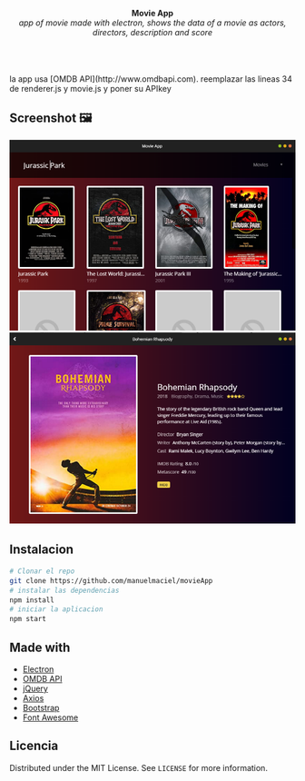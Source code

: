<p align="center">
  <b>Movie App</b><br>
  <i>app of movie made with electron, shows the data of a movie as actors, directors, description and score</i><br><br>
  <br><br>
</p>
la app usa [OMDB API](http://www.omdbapi.com).
reemplazar las lineas 34 de renderer.js y movie.js y poner su APIkey

## Screenshot 🖼️
![screen](https://raw.githubusercontent.com/ManuelMaciel/movieApp/master/assets/img/scr1.png)
![screen](https://raw.githubusercontent.com/ManuelMaciel/movieApp/master/assets/img/scr2.png)

## Instalacion
``` bash
# Clonar el repo
git clone https://github.com/manuelmaciel/movieApp
# instalar las dependencias
npm install
# iniciar la aplicacion
npm start
```

## Made with
* [Electron](https://electron.atom.io)
* [OMDB API](http://www.omdbapi.com)
* [jQuery](https://jquery.com)
* [Axios](https://github.com/mzabriskie/axios)
* [Bootstrap](http://getbootstrap.com)
* [Font Awesome](http://fontawesome.io)

## Licencia

Distributed under the MIT License. See `LICENSE` for more information.
